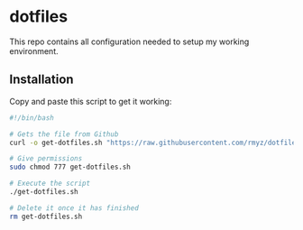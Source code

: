# dotfiles

This repo contains all configuration needed to setup my working environment.

## Installation

Copy and paste this script to get it working:

```bash
#!/bin/bash

# Gets the file from Github
curl -o get-dotfiles.sh "https://raw.githubusercontent.com/rmyz/dotfiles/main/remote-install.sh"

# Give permissions
sudo chmod 777 get-dotfiles.sh

# Execute the script
./get-dotfiles.sh

# Delete it once it has finished
rm get-dotfiles.sh
```
